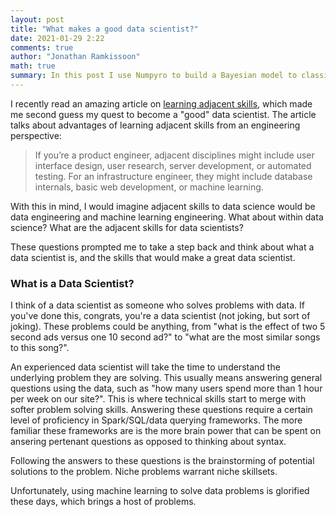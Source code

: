 ```yaml
---
layout: post
title: "What makes a good data scientist?"
date: 2021-01-29 2:22
comments: true
author: "Jonathan Ramkissoon"
math: true
summary: In this post I use Numpyro to build a Bayesian model to classify Amazon products into a hierarchical taxonomy.
---
```


I recently read an amazing article on [learning adjacent skills](http://www.effectiveengineer.com/blog/master-adjacent-disciplines), which made me second guess my quest to become a "good" data scientist. The article talks about advantages of learning adjacent skills from an engineering perspective: 

> If you’re a product engineer, adjacent disciplines might include user interface design, user research, server development, or automated testing. For an infrastructure engineer, they might include database internals, basic web development, or machine learning.

With this in mind, I would imagine adjacent skills to data science would be data engineering and machine learning engineering. What about within data science? What are the adjacent skills for data scientists? 

These questions prompted me to take a step back and think about what a data scientist is, and the skills that would make a great data scientist. 

### What is a Data Scientist?

I think of a data scientist as someone who solves problems with data. If you've done this, congrats, you're a data scientist (not joking, but sort of joking). These problems could be anything, from "what is the effect of two 5 second ads versus one 10 second ad?" to "what are the most similar songs to this song?". 

An experienced data scientist will take the time to understand the underlying problem they are solving. This usually means answering general questions using the data, such as "how many users spend more than 1 hour per week on our site?". This is where technical skills start to merge with softer problem solving skills. Answering these questions require a certain level of proficiency in Spark/SQL/data querying frameworks. The more familiar these frameworks are is the more brain power that can be spent on ansering pertenant questions as opposed to thinking about syntax. 

Following the answers to these questions is the brainstorming of potential solutions to the problem. Niche problems warrant niche skillsets. 

Unfortunately, using machine learning to solve data problems is glorified these days, which brings a host of problems. 
